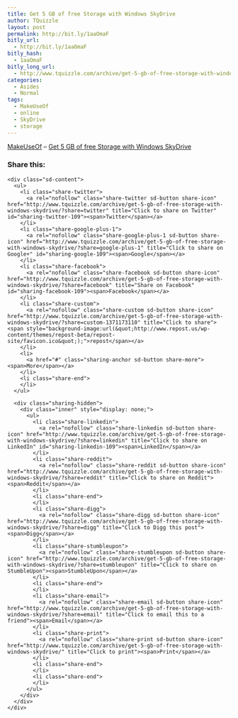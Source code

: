 ```yaml
---
title: Get 5 GB of free Storage with Windows SkyDrive
author: TQuizzle
layout: post
permalink: http://bit.ly/1aaOmaF
bitly_url:
  - http://bit.ly/1aaOmaF
bitly_hash:
  - 1aaOmaF
bitly_long_url:
  - http://www.tquizzle.com/archive/get-5-gb-of-free-storage-with-windows-skydrive/
categories:
  - Asides
  - Normal
tags:
  - MakeUseOf
  - online
  - SkyDrive
  - storage
---
```

<a rel="nofollow" target="_blank" href="http://www.makeuseof.com/">MakeUseOf</a> &#8211; <a rel="nofollow" target="_blank" class="muo" href="http://www.makeuseof.com/tag/get-5-gb-of-free-storage-with-windows-skydrive/">Get 5 GB of free Storage with Windows SkyDrive</a>

<div class="sharedaddy sd-sharing-enabled">
  <div class="robots-nocontent sd-block sd-social sd-social-icon-text sd-sharing">
    <h3 class="sd-title">
      Share this:
    </h3>
    
    <div class="sd-content">
      <ul>
        <li class="share-twitter">
          <a rel="nofollow" class="share-twitter sd-button share-icon" href="http://www.tquizzle.com/archive/get-5-gb-of-free-storage-with-windows-skydrive/?share=twitter" title="Click to share on Twitter" id="sharing-twitter-109"><span>Twitter</span></a>
        </li>
        <li class="share-google-plus-1">
          <a rel="nofollow" class="share-google-plus-1 sd-button share-icon" href="http://www.tquizzle.com/archive/get-5-gb-of-free-storage-with-windows-skydrive/?share=google-plus-1" title="Click to share on Google+" id="sharing-google-109"><span>Google</span></a>
        </li>
        <li class="share-facebook">
          <a rel="nofollow" class="share-facebook sd-button share-icon" href="http://www.tquizzle.com/archive/get-5-gb-of-free-storage-with-windows-skydrive/?share=facebook" title="Share on Facebook" id="sharing-facebook-109"><span>Facebook</span></a>
        </li>
        <li class="share-custom">
          <a rel="nofollow" class="share-custom sd-button share-icon" href="http://www.tquizzle.com/archive/get-5-gb-of-free-storage-with-windows-skydrive/?share=custom-1371173110" title="Click to share"><span style="background-image:url(&quot;http://www.repost.us/wp-content/themes/repost-beta/repost-site/favicon.ico&quot;);">repost</span></a>
        </li>
        <li>
          <a href="#" class="sharing-anchor sd-button share-more"><span>More</span></a>
        </li>
        <li class="share-end">
        </li>
      </ul>
      
      <div class="sharing-hidden">
        <div class="inner" style="display: none;">
          <ul>
            <li class="share-linkedin">
              <a rel="nofollow" class="share-linkedin sd-button share-icon" href="http://www.tquizzle.com/archive/get-5-gb-of-free-storage-with-windows-skydrive/?share=linkedin" title="Click to share on LinkedIn" id="sharing-linkedin-109"><span>LinkedIn</span></a>
            </li>
            <li class="share-reddit">
              <a rel="nofollow" class="share-reddit sd-button share-icon" href="http://www.tquizzle.com/archive/get-5-gb-of-free-storage-with-windows-skydrive/?share=reddit" title="Click to share on Reddit"><span>Reddit</span></a>
            </li>
            <li class="share-end">
            </li>
            <li class="share-digg">
              <a rel="nofollow" class="share-digg sd-button share-icon" href="http://www.tquizzle.com/archive/get-5-gb-of-free-storage-with-windows-skydrive/?share=digg" title="Click to Digg this post"><span>Digg</span></a>
            </li>
            <li class="share-stumbleupon">
              <a rel="nofollow" class="share-stumbleupon sd-button share-icon" href="http://www.tquizzle.com/archive/get-5-gb-of-free-storage-with-windows-skydrive/?share=stumbleupon" title="Click to share on StumbleUpon"><span>StumbleUpon</span></a>
            </li>
            <li class="share-end">
            </li>
            <li class="share-email">
              <a rel="nofollow" class="share-email sd-button share-icon" href="http://www.tquizzle.com/archive/get-5-gb-of-free-storage-with-windows-skydrive/?share=email" title="Click to email this to a friend"><span>Email</span></a>
            </li>
            <li class="share-print">
              <a rel="nofollow" class="share-print sd-button share-icon" href="http://www.tquizzle.com/archive/get-5-gb-of-free-storage-with-windows-skydrive/" title="Click to print"><span>Print</span></a>
            </li>
            <li class="share-end">
            </li>
            <li class="share-end">
            </li>
          </ul>
        </div>
      </div>
    </div>
  </div>
</div>